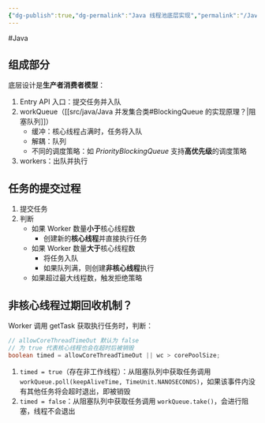 ```yaml
---
{"dg-publish":true,"dg-permalink":"Java 线程池底层实现","permalink":"/Java 线程池底层实现/"}
---
```



#Java 
	
## 组成部分

底层设计是**生产者消费者模型**：

1. Entry API 入口：提交任务并入队
2. workQueue（[[src/java/Java 并发集合类#BlockingQueue 的实现原理？\|阻塞队列]]）
	- 缓冲：核心线程占满时，任务将入队
	- 解耦：队列
	- 不同的调度策略：如 *PriorityBlockingQueue* 支持**高优先级**的调度策略
3. workers：出队并执行

## 任务的提交过程

1. 提交任务
2. 判断
	- 如果 Worker 数量**小于**核心线程数
		- 创建新的**核心线程**并直接执行任务
	- 如果 Worker 数量**大于**核心线程数
		- 将任务入队
		- 如果队列满，则创建**非核心线程**执行
	- 如果超过最大线程数，触发拒绝策略

## 非核心线程过期回收机制？

Worker 调用 getTask 获取执行任务时，判断：

```java
// allowCoreThreadTimeOut 默认为 false
// 为 true 代表核心线程也会在超时后被销毁
boolean timed = allowCoreThreadTimeOut || wc > corePoolSize;
```

1. `timed = true`（存在非工作线程）：从阻塞队列中获取任务调用 `workQueue.poll(keepAliveTime, TimeUnit.NANOSECONDS)`，如果该事件内没有其他任务将会超时退出，即被销毁
2. `timed = false`：从阻塞队列中获取任务调用 `workQueue.take()`，会进行阻塞，线程不会退出